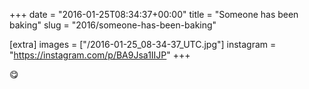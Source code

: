 +++
date = "2016-01-25T08:34:37+00:00"
title = "Someone has been baking"
slug = "2016/someone-has-been-baking"

[extra]
images = ["/2016-01-25_08-34-37_UTC.jpg"]
instagram = "https://instagram.com/p/BA9Jsa1IIJP"
+++

😋
